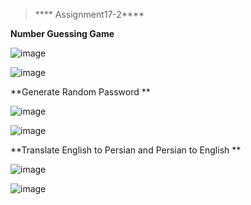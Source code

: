 >**** Assignment17-2****
 
 **Number Guessing Game**
 
 ![image](https://user-images.githubusercontent.com/76538787/157034651-330d7b78-fa3d-4b4c-9f84-a7823cf6fd9b.png)

![image](https://user-images.githubusercontent.com/76538787/157034701-cd484d6a-a6a9-4759-bda5-b159c0c2d4fb.png)


**Generate Random Password
**
 
![image](https://user-images.githubusercontent.com/76538787/157037330-c047302a-f872-4e1b-a85f-2aad8c17050d.png)

![image](https://user-images.githubusercontent.com/76538787/157037397-88ba2319-3e3a-4195-a78f-a0664cb9916e.png)


**Translate English to Persian and Persian to English
**

![image](https://user-images.githubusercontent.com/76538787/157037677-c45c4d23-7cdb-460e-a012-b5fb99a316b9.png)

![image](https://user-images.githubusercontent.com/76538787/157037827-261051db-0066-4ca4-a2d1-5a0ad8a51f7a.png)

